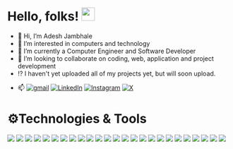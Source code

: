 # Hello, folks! <img src="https://raw.githubusercontent.com/MartinHeinz/MartinHeinz/master/wave.gif" width="30px">

- 👋 Hi, I’m Adesh Jambhale
- 👀 I’m interested in computers and technology
- 🌱 I’m currently a Computer Engineer and Software Developer
- 💞️ I’m looking to collaborate on coding, web, application and project development 
- ⁉️  I haven't yet uploaded all of my projects yet, but will soon upload.
<!-- Actual text -->

- 📫 [![gmail][1.2]][1] [![LinkedIn][2.2]][2] [![Instagram][3.2]][3] [![X][4.2]][4]

<!-- Icons -->

[1.2]: https://img.shields.io/badge/Gmail-D14836?style=for-the-badge&logo=gmail&logoColor=white (Gmail)
[2.2]: https://img.shields.io/badge/LinkedIn-0077B5?style=for-the-badge&logo=linkedin&logoColor=white (LinkedIn)
[3.2]: https://img.shields.io/badge/Instagram-e1306c?style=for-the-badge&logo=linkedin&logoColor=white (Instagram)
[4.2]: https://img.shields.io/twitter/follow/adesh_jambhale_?style=for-the-badge&logo=x&logoColor=white (X)

<!-- Links to your social media accounts -->

[1]: mailto:adesh.jambhale20@gmail.com
[2]: https://www.linkedin.com/in/adeshjambhale/
[3]: https://www.instagram.com/adeshjambhale/
[4]: https://twitter.com/intent/follow?screen_name=adesh_jambhale_


# ⚙️Technologies & Tools

![](https://img.shields.io/badge/Editor-Visual_Studio_Code-informational?style=flat&logo=visual-studio-code&logoColor=white&color=2bbc8a) 
![](https://img.shields.io/badge/Code-Android-informational?style=flat&logo=Android&logoColor=white&color=2bbc8a) 
![](https://img.shields.io/badge/IDE-Android_Studio-informational?style=flat&logo=Android-studio&logoColor=white&color=2bbc8a)
![](https://img.shields.io/badge/IDE-PyCharm-informational?style=flat&logo=Pycharm&logoColor=white&color=2bbc8a)
![](https://img.shields.io/badge/Code-Java-informational?style=flat&logo=Java&logoColor=white&color=2bbc8a)
![](https://img.shields.io/badge/Code-Python-informational?style=flat&logo=Python&logoColor=white&color=2bbc8a) 
![](https://img.shields.io/badge/Code-Django-informational?style=flat&logo=Django&logoColor=white&color=2bbc8a)
![](https://img.shields.io/badge/Code-Java-informational?style=flat&logo=Java&logoColor=white&color=2bbc8a) 
![](https://img.shields.io/badge/Code-JavaScript-informational?style=flat&logo=JavaScript&logoColor=white&color=2bbc8a) 
![](https://img.shields.io/badge/Code-React-informational?style=flat&logo=React&logoColor=white&color=2bbc8a) 
![](https://img.shields.io/badge/Code-Angular-informational?style=flat&logo=Angular&logoColor=white&color=2bbc8a)
![](https://img.shields.io/badge/Code-NodeJs-informational?style=flat&logo=NodedotJs&logoColor=white&color=2bbc8a)
![](https://img.shields.io/badge/Code-HTML5-informational?style=flat&logo=HTML5&logoColor=white&color=2bbc8a) 
![](https://img.shields.io/badge/Code-CSS3-informational?style=flat&logo=CSS3&logoColor=white&color=2bbc8a)
![](https://img.shields.io/badge/Code-Sass-informational?style=flat&logo=Sass&logoColor=white&color=2bbc8a)
![](https://img.shields.io/badge/OS-Windows-informational?style=flat&logo=Windows&logoColor=white&color=2bbc8a) 
![](https://img.shields.io/badge/OS-Linux-informational?style=flat&logo=Linux&logoColor=white&color=2bbc8a) 
![](https://img.shields.io/badge/Tools-Bootstrap-informational?style=flat&logo=Bootstrap&logoColor=white&color=2bbc8a)
![](https://img.shields.io/badge/Tools-Firebase-informational?style=flat&logo=Firebase&logoColor=white&color=2bbc8a)
![](https://img.shields.io/badge/Tools-SQL-informational?style=flat&logo=mysql&logoColor=white&color=2bbc8a)
![](https://img.shields.io/badge/Tools-MongoDb-informational?style=flat&logo=Mongodb&logoColor=white&color=2bbc8a)
![](https://img.shields.io/badge/Tools-npm-informational?style=flat&logo=npm&logoColor=white&color=2bbc8a)
![](https://img.shields.io/badge/Tools-Postman-informational?style=flat&logo=postman&logoColor=white&color=2bbc8a)
![](https://img.shields.io/badge/Tools-Git-informational?style=flat&logo=Git&logoColor=white&color=2bbc8a)
![](https://img.shields.io/badge/Tools-Git_Hub-informational?style=flat&logo=github&logoColor=white&color=2bbc8a)
<!---
adeshjambhale/adeshjambhale is a ✨ special ✨ repository because its `README.md` (this file) appears on your GitHub profile.
You can click the Preview link to take a look at your changes.
--->
